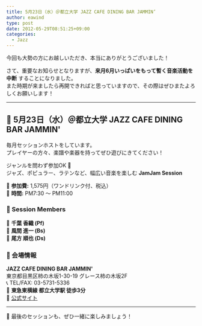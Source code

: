 ```yaml
---
title: 5月23日（水）＠都立大学 JAZZ CAFE DINING BAR JAMMIN’
author: eawind
type: post
date: 2012-05-29T08:51:25+09:00
categories:
  - Jazz
---
```

今回も大勢の方にお越しいただき、本当にありがとうございました！  

さて、重要なお知らせとなりますが、**来月6月いっぱいをもって暫く音楽活動を中断** することになりました。  
また時期が来ましたら再開できればと思っていますので、その際はぜひまたよろしくお願いします！  

---

## 🎷 **5月23日（水）＠都立大学 JAZZ CAFE DINING BAR JAMMIN'**  

毎月セッションホストをしています。  
プレイヤーの方々、楽譜や楽器を持ってぜひ遊びにきてください！  

ジャンルを問わず参加OK 🎵  
ジャズ、ポピュラー、ラテンなど、幅広い音楽を楽しむ **JamJam Session**  

📌 **参加費:** 1,575円（ワンドリンク付、税込）  
📌 **時間:** PM7:30 〜 PM11:00  

### 🎼 Session Members  
🎹 **千葉 香織 (Pf)**  
🎸 **風間 進一 (Bs)**  
🥁 **尾方 順也 (Ds)**  

### 📍 会場情報  
**JAZZ CAFE DINING BAR JAMMIN'**  
東京都目黒区柿の木坂1-30-19 グレース柿の木坂2F  
📞 TEL/FAX: 03-5731-5336  
🚃 **東急東横線 都立大学駅 徒歩3分**  
🔗 [公式サイト](http://www17.ocn.ne.jp/~jammin/index.htm)  

---

🎵 最後のセッションも、ぜひ一緒に楽しみましょう！  
